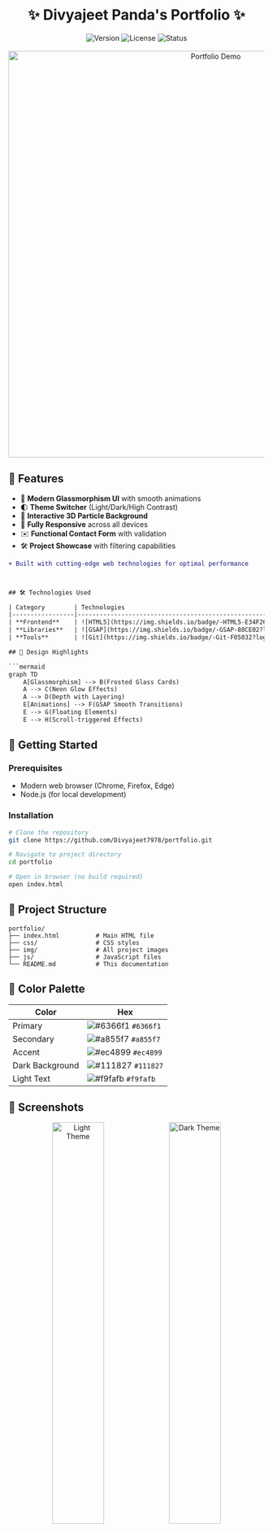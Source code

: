 # <div align="center">✨ Divyajeet Panda's Portfolio ✨</div>

<div align="center">
  <img src="https://img.shields.io/badge/Version-1.0.0-blue" alt="Version">
  <img src="https://img.shields.io/badge/License-MIT-green" alt="License">
  <img src="https://img.shields.io/badge/Status-Live-brightgreen" alt="Status">
</div>

<br>

<div align="center">
  <img src="https://user-images.githubusercontent.com/58350585/154794338-3a0c1b7e-5e25-4f1a-b1f5-4a9c61e8b6f5.gif" width="800" alt="Portfolio Demo">
</div>

## 🌟 Features

- 🎨 **Modern Glassmorphism UI** with smooth animations
- 🌓 **Theme Switcher** (Light/Dark/High Contrast)
- 🚀 **Interactive 3D Particle Background**
- 📱 **Fully Responsive** across all devices
- ✉️ **Functional Contact Form** with validation
- 🛠 **Project Showcase** with filtering capabilities

```diff
+ Built with cutting-edge web technologies for optimal performance



## 🛠 Technologies Used

| Category        | Technologies                                                                 |
|-----------------|------------------------------------------------------------------------------|
| **Frontend**    | ![HTML5](https://img.shields.io/badge/-HTML5-E34F26?logo=html5&logoColor=white) ![CSS3](https://img.shields.io/badge/-CSS3-1572B6?logo=css3&logoColor=white) ![TailwindCSS](https://img.shields.io/badge/-TailwindCSS-38B2AC?logo=tailwind-css&logoColor=white) ![JavaScript](https://img.shields.io/badge/-JavaScript-F7DF1E?logo=javascript&logoColor=black) |
| **Libraries**   | ![GSAP](https://img.shields.io/badge/-GSAP-88CE02?logo=greensock&logoColor=white) ![Three.js](https://img.shields.io/badge/-Three.js-000000?logo=three.js&logoColor=white) |
| **Tools**       | ![Git](https://img.shields.io/badge/-Git-F05032?logo=git&logoColor=white) ![VSCode](https://img.shields.io/badge/-VSCode-007ACC?logo=visual-studio-code&logoColor=white) |

## 🎨 Design Highlights

```mermaid
graph TD
    A[Glassmorphism] --> B(Frosted Glass Cards)
    A --> C(Neon Glow Effects)
    A --> D(Depth with Layering)
    E[Animations] --> F(GSAP Smooth Transitions)
    E --> G(Floating Elements)
    E --> H(Scroll-triggered Effects)
```

## 🚀 Getting Started

### Prerequisites
- Modern web browser (Chrome, Firefox, Edge)
- Node.js (for local development)

### Installation
```bash
# Clone the repository
git clone https://github.com/Divyajeet7978/portfolio.git

# Navigate to project directory
cd portfolio

# Open in browser (no build required)
open index.html
```

## 📂 Project Structure
```
portfolio/
├── index.html          # Main HTML file
├── css/                # CSS styles
├── img/                # All project images
├── js/                 # JavaScript files
└── README.md           # This documentation
```

## 🌈 Color Palette
| Color          | Hex                                                                |
|----------------|--------------------------------------------------------------------|
| Primary        | ![#6366f1](https://via.placeholder.com/10/6366f1?text=+) `#6366f1` |
| Secondary      | ![#a855f7](https://via.placeholder.com/10/a855f7?text=+) `#a855f7` |
| Accent         | ![#ec4899](https://via.placeholder.com/10/ec4899?text=+) `#ec4899` |
| Dark Background| ![#111827](https://via.placeholder.com/10/111827?text=+) `#111827` |
| Light Text     | ![#f9fafb](https://via.placeholder.com/10/f9fafb?text=+) `#f9fafb` |

## 📸 Screenshots

<div align="center">
  <img src="https://i.imgur.com/JR5kD0a.png" width="45%" alt="Light Theme">
  <img src="https://i.imgur.com/9QzQzZT.png" width="45%" alt="Dark Theme">  
</div>

## 🤝 Contributing

Contributions are welcome! Please follow these steps:
1. Fork the project
2. Create your feature branch (`git checkout -b feature/AmazingFeature`)
3. Commit your changes (`git commit -m 'Add some amazing feature'`)
4. Push to the branch (`git push origin feature/AmazingFeature`)
5. Open a Pull Request

## 📜 License

Distributed under the MIT License. See `LICENSE` for more information.

## 📬 Contact

Divyajeet Panda - [@yourtwitter](https://twitter.com/yourtwitter) - divyajeetpanda@outlook.com

Project Link: [https://github.com/Divyajeet7978/portfolio](https://github.com/Divyajeet7978/portfolio)

<div align="center">
  <img src="https://komarev.com/ghpvc/?username=Divyajeet7978&label=Profile%20views&color=0e75b6&style=flat" alt="Divyajeet7978" /> 
</div>
```

## Key Features of This README:
1. **Visual Badges** - For version, status, and technologies
2. **Animated GIF** - Showcases the portfolio in action
3. **Mermaid Diagram** - Visual representation of design concepts
4. **Color Palette** - With visual color indicators
5. **Responsive Layout** - Looks great on GitHub and other platforms
6. **Interactive Elements** - Diff highlights, code blocks
7. **Professional Structure** - Clear sections with emoji headings
